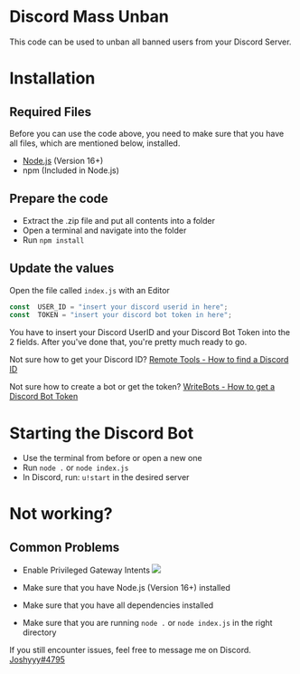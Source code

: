 # Discord Mass Unban
This code can be used to unban all banned users from your Discord Server.

# Installation
## Required Files
Before you can use the code above, you need to make sure that you have all files, which are mentioned below, installed.

 - [Node.js](https://nodejs.org/en/download/) (Version 16+)
 - npm (Included in Node.js)

## Prepare the code

 - Extract the .zip file and put all contents into a folder
 - Open a terminal and navigate into the folder
 - Run `npm install`

## Update the values

Open the file called `index.js` with an Editor
```js
const  USER_ID = "insert your discord userid in here";
const  TOKEN = "insert your discord bot token in here";
```

You have to insert your Discord UserID and your Discord Bot Token into the 2 fields.
After you've done that, you're pretty much ready to go.

Not sure how to get your Discord ID? [Remote Tools - How to find a Discord ID](https://www.remote.tools/remote-work/how-to-find-discord-id)

Not sure how to create a bot or get the token? [WriteBots - How to get a Discord Bot Token](https://www.writebots.com/discord-bot-token/)

# Starting the Discord Bot

 - Use the terminal from before or open a new one
 - Run `node .` or `node index.js`
 - In Discord, run: `u!start` in the desired server

# Not working?
## Common Problems

 - Enable Privileged Gateway Intents
 ![](https://pileshare.com/u/JFggN)

 - Make sure that you have Node.js (Version 16+) installed
 - Make sure that you have all dependencies installed
 - Make sure that you are running `node .` or `node index.js` in the right directory

If you still encounter issues, feel free to message me on Discord.
[Joshyyy#4795](https://discords.com/bio/p/joshyyy)
